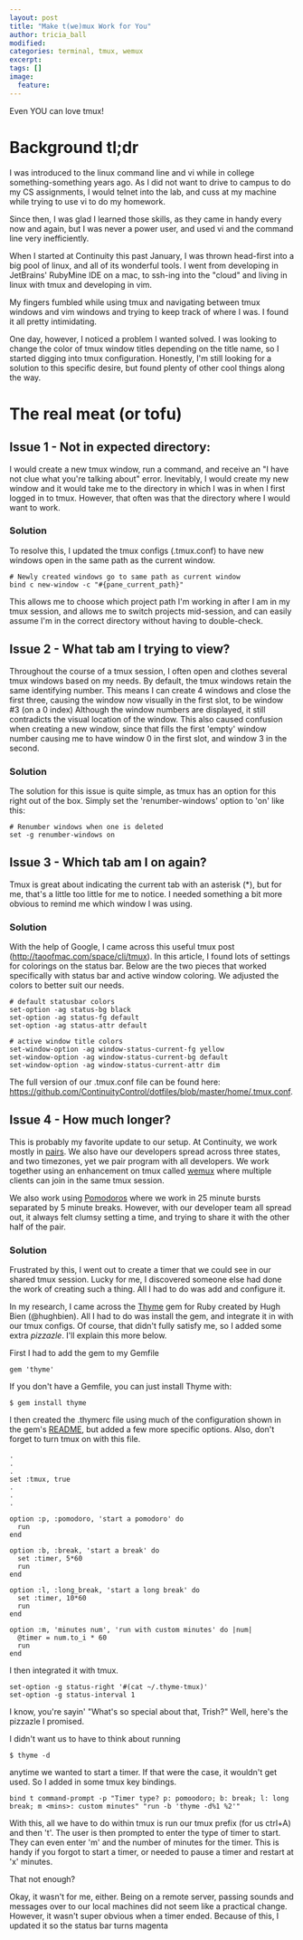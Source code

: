 ```yaml
---
layout: post
title: "Make t(we)mux Work for You"
author: tricia_ball
modified:
categories: terminal, tmux, wemux
excerpt:
tags: []
image:
  feature:
---
```


Even YOU can love tmux!


# Background tl;dr

I was introduced to the linux command line and vi while in college
something-something years ago.  As I did not want to drive to campus to do my
CS assignments, I would telnet into the lab, and cuss at my machine while
trying to use vi to do my homework.

Since then, I was glad I learned those skills, as they came in handy every now
and again, but I was never a power user, and used vi and the command line very
inefficiently.

When I started at Continuity this past January, I was thrown head-first into a
big pool of linux, and all of its wonderful tools. I went from developing in
JetBrains' RubyMine IDE on a mac, to ssh-ing into the "cloud" and living in
linux with tmux and developing in vim.

My fingers fumbled while using tmux and navigating between tmux windows and vim
windows and trying to keep track of where I was. I found it all pretty
intimidating.

One day, however, I noticed a problem I wanted solved. I was looking to change
the color of tmux window titles depending on the title name, so I started
digging into tmux configuration. Honestly, I'm still looking for a solution
to this specific desire, but found plenty of other cool things along the way.


# The real meat (or tofu)

## Issue 1 - Not in expected directory:
I would create a new tmux window, run a command, and receive an "I have not
clue what you're talking about" error. Inevitably, I would create my new window
and it would take me to the directory in which I was in when I first logged in
to tmux. However, that often was that the directory where I would want to work.

### Solution
To resolve this, I updated the tmux configs (.tmux.conf) to have new windows open
in the same path as the current window.

```
# Newly created windows go to same path as current window
bind c new-window -c "#{pane_current_path}"
```

This allows me to choose which project path I'm working in after I am in my tmux session,
and allows me to switch projects mid-session, and can easily assume I'm in the correct
directory without having to double-check.

## Issue 2 - What tab am I trying to view?
Throughout the course of a tmux session, I often open and clothes several tmux
windows based on my needs.  By default, the tmux windows retain the same
identifying number. This means I can create 4 windows and close the first
three, causing the window now visually in the first slot, to be window #3 (on a
0 index) Although the window numbers are displayed, it still contradicts the
visual location of the window. This also caused confusion when creating a new
window, since that fills the first 'empty' window number causing me to have
window 0 in the first slot, and window 3 in the second.

### Solution
The solution for this issue is quite simple, as tmux has an option for this right out
of the box. Simply set the 'renumber-windows' option to 'on' like this:

```
# Renumber windows when one is deleted
set -g renumber-windows on
```

## Issue 3 - Which tab am I on again?
Tmux is great about indicating the current tab with an asterisk (\*), but for me, that's
a little too little for me to notice. I needed something a bit more obvious to remind
me which window I was using.

### Solution
With the help of Google, I came across this useful tmux post (http://taoofmac.com/space/cli/tmux).
In this article, I found lots of settings for colorings on the status bar. Below are the
two pieces that worked specifically with status bar and active window coloring. We
adjusted the colors to better suit our needs.

```
# default statusbar colors
set-option -ag status-bg black
set-option -ag status-fg default
set-option -ag status-attr default

# active window title colors
set-window-option -ag window-status-current-fg yellow
set-window-option -ag window-status-current-bg default
set-window-option -ag window-status-current-attr dim
```

The full version of our .tmux.conf file can be found here:
https://github.com/ContinuityControl/dotfiles/blob/master/home/.tmux.conf.


## Issue 4 - How much longer?
This is probably my favorite update to our setup. At Continuity, we work mostly in [pairs](https://en.wikipedia.org/wiki/Pair_programming).
We also have our developers spread across three states, and two timezones, yet we pair program with all developers. We work together
using an enhancement on tmux called [wemux](https://github.com/zolrath/wemux) where multiple clients can join in the same tmux session.

We also work using [Pomodoros](http://pomodorotechnique.com/) where we work in 25 minute bursts separated by 5 minute breaks. However,
with our developer team all spread out, it always felt clumsy setting a time, and trying to share it with the other half of the pair.

### Solution
Frustrated by this, I went out to create a timer that we could see in our shared tmux session. Lucky for me, I discovered
someone else had done the work of creating such a thing. All I had to do was add and configure it.

In my research, I came across the [Thyme](https://github.com/hughbien/thyme) gem for Ruby created by Hugh Bien (@hughbien).
All I had to do was install the gem, and integrate it in with our tmux configs. Of course, that didn't fully satisfy me, so
I added some extra *pizzazle*. I'll explain this more below.

First I had to add the gem to my Gemfile

```
gem 'thyme'
```

If you don't have a Gemfile, you can just install Thyme with:
```
$ gem install thyme
```

I then created the .thymerc file using much of the configuration shown in the gem's [README](https://github.com/hughbien/thyme/blob/master/README.md),
but added a few more specific options. Also, don't forget to turn tmux on with this file.

```
.
.
.
set :tmux, true
.
.
.

option :p, :pomodoro, 'start a pomodoro' do
  run
end

option :b, :break, 'start a break' do
  set :timer, 5*60
  run
end

option :l, :long_break, 'start a long break' do
  set :timer, 10*60
  run
end

option :m, 'minutes num', 'run with custom minutes' do |num|
  @timer = num.to_i * 60
  run
end
```

I then integrated it with tmux.

```
set-option -g status-right '#(cat ~/.thyme-tmux)'
set-option -g status-interval 1
```

I know, you're sayin' "What's so special about that, Trish?" Well, here's the pizzazle I promised.

I didn't want us to have to think about running

```
$ thyme -d
```

anytime we wanted to start a timer. If that were the case, it wouldn't get used. So I added in some tmux key bindings.

```
bind t command-prompt -p "Timer type? p: pomoodoro; b: break; l: long break; m <mins>: custom minutes" "run -b 'thyme -d%1 %2'"
```

With this, all we have to do within tmux is run our tmux prefix (for us ctrl+A) and then 't'. The user is then prompted to enter
the type of timer to start. They can even enter 'm' and the number of minutes for the timer. This is handy if you forgot to start
a timer, or needed to pause a timer and restart at 'x' minutes.

That not enough?

Okay, it wasn't for me, either. Being on a remote server, passing sounds and messages over to our local machines did not seem like
a practical change. However, it wasn't super obvious when a timer ended. Because of this, I updated it so the status bar
turns magenta

